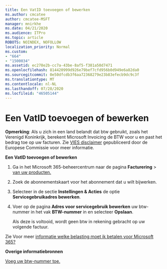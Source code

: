 ```yaml
---
title: Een VatID toevoegen of bewerken
ms.author: cmcatee
author: cmcatee-MSFT
manager: mnirkhe
ms.date: 04/21/2020
ms.audience: ITPro
ms.topic: article
ROBOTS: NOINDEX, NOFOLLOW
localization_priority: Normal
ms.custom:
- "664"
- "1500034"
ms.assetid: ec278e2b-cc7a-43be-8af5-f381a50d7471
ms.openlocfilehash: 814420999d926e79bef7cfd956b0d949e6a82da0
ms.sourcegitcommit: 0e50dfcdb3f6aa72368279e23b83efecb9dc9c3f
ms.translationtype: MT
ms.contentlocale: nl-NL
ms.lasthandoff: 07/28/2020
ms.locfileid: "46505144"
---
```

# <a name="how-to-add-or-edit-a-vatid"></a>Een VatID toevoegen of bewerken

**Opmerking**: Als u zich in een land belandt dat btw gebruikt, zoals het Verenigd Koninkrijk, berekent Microsoft Invoicing de BTW voor u en past het bedrag toe op uw facturen. Zie [VIES disclaimer](https://go.microsoft.com/fwlink/p/?LinkID=841741) gepubliceerd door de Europese Commissie voor meer informatie.

**Een VatID toevoegen of bewerken**

1. Ga in het Microsoft 365-beheercentrum naar de pagina **Facturering** \> [van uw producten.](https://go.microsoft.com/fwlink/p/?linkid=842054)

2. Zoek de abonnementskaart voor het abonnement dat u wilt bijwerken.

3. Selecteer in de sectie **Instellingen & Acties** de optie **Servicegebruikadres bewerken**.

4. Voer op de pagina **Adres voor servicegebruik bewerken** uw btw-nummer in het vak **BTW-nummer** in en selecteer **Opslaan**.

    Als deze is voltooid, wordt geen btw in rekening gebracht op uw volgende factuur.

Zie Voor meer [informatie welke belasting moet ik betalen voor Microsoft 365?](https://docs.microsoft.com/microsoft-365/commerce/billing-and-payments/tax-information)

**Overige informatiebronnen**

[Voeg uw btw-nummer toe.](https://docs.microsoft.com/microsoft-365/commerce/billing-and-payments/tax-information?view=o365-worldwide#add-your-vat-id-eu-countries-only)